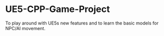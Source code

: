 # UE5-CPP-Game-Project
To play around with UE5s new features and to learn the basic models for NPC/AI movement.
